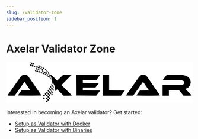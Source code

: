 ```yaml
---
slug: /validator-zone
sidebar_position: 1
---
```


# Axelar Validator Zone
![img](../images/Axelar.png)

Interested in becoming an Axelar validator?  Get started:
* [Setup as Validator with Docker](/setup-validator-docker)
* [Setup as Validator with Binaries](/setup-validator-binaries)
